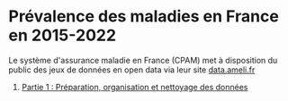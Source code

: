 # Prévalence des maladies en France en 2015-2022

Le système d'assurance maladie en France (CPAM) met à disposition du public des jeux de données en open data via leur site [data.ameli.fr](data.ameli.fr)

1. [Partie 1 : Préparation, organisation et nettoyage des données](cpam-chapter-01.md)
